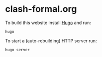 # clash-formal.org
To build this website install [Hugo](https://gohugo.io/) and run:

```
hugo
```

To start a (auto-rebuilding) HTTP server run:

```
hugo server
```
